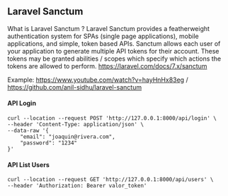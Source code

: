 ## Laravel Sanctum 

What is Laravel Sanctum ?
Laravel Sanctum provides a featherweight authentication system for SPAs (single page applications), mobile applications, and simple, token based APIs. Sanctum allows each user of your application to generate multiple API tokens for their account. These tokens may be granted abilities / scopes which specify which actions the tokens are allowed to perform. https://laravel.com/docs/7.x/sanctum

Example: https://www.youtube.com/watch?v=hayHnHx83eg / https://github.com/anil-sidhu/laravel-sanctum


#### API Login

````
curl --location --request POST 'http://127.0.0.1:8000/api/login' \
--header 'Content-Type: application/json' \
--data-raw '{
    "email": "joaquin@rivera.com",
    "password": "1234"
}'
````

#### API List Users

````
curl --location --request GET 'http://127.0.0.1:8000/api/users' \
--header 'Authorization: Bearer valor_token'
````
